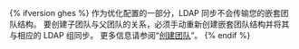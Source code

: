 {% ifversion ghes %}
作为优化配置的一部分，LDAP 同步不会传输您的嵌套团队结构。 要创建子团队与父团队的关系，必须手动重新创建嵌套团队结构并将其与相应的 LDAP 组同步。 更多信息请参阅“[创建团队](/enterprise/admin/guides/user-management/creating-teams/#creating-teams-with-ldap-sync-enabled)”。
{% endif %}

